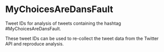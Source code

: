# MyChoicesAreDansFault

Tweet IDs for analysis of tweets containing the hashtag #MyChoicesAreDansFault.

These tweet IDs can be used to re-collect the tweet data from the Twitter API and reproduce analysis.
